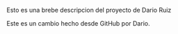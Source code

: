 Esto es una brebe descripcion del proyecto de Dario Ruiz

Este es un cambio hecho desde GitHub por Dario.
